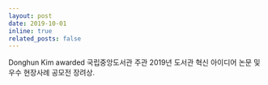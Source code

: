 ```yaml
---
layout: post
date: 2019-10-01
inline: true
related_posts: false
---
```


Donghun Kim awarded 국립중앙도서관 주관 2019년 도서관 혁신 아이디어 논문 및 우수 현장사례 공모전 장려상.